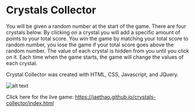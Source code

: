 # Crystals Collector
You will be given a random number at the start of the game.
There are four crystals below. By clicking on a crystal you will add a specific amount of points to your total score.
You win the game by matching your total score to random number, you lose the game if your total score goes above the random number.
The value of each crystal is hidden from you until you click on it.
Each time when the game starts, the game will change the values of each crystal.


Crystal Collector was created with HTML, CSS, Javascript, and JQuery.


![alt text](assets/images/scrn-shot-crystal.png)


Click here for the live game: https://jaethao.github.io/crystals-collector/index.html
